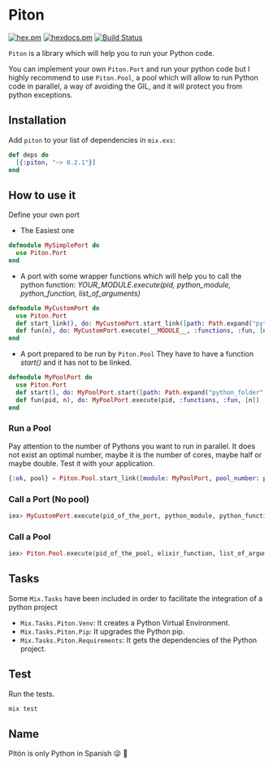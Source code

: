 # Piton


[![hex.pm](https://img.shields.io/hexpm/v/piton.svg?style=flat-square)](https://hex.pm/packages/piton) [![hexdocs.pm](https://img.shields.io/badge/docs-latest-green.svg?style=flat-square)](https://hexdocs.pm/piton/) [![Build Status](https://travis-ci.org/mendrugory/piton.svg?branch=master)](https://travis-ci.org/mendrugory/piton)

 `Piton` is a library which will help you to run your Python code. 

  You can implement your own `Piton.Port` and run your python code but I highly recommend to use `Piton.Pool`, 
  a pool which will allow to run Python code in parallel, a way of avoiding the GIL, and it will protect you from 
  python exceptions.

## Installation
  Add `piton` to your list of dependencies in `mix.exs`:

  ```elixir
  def deps do
    [{:piton, "~> 0.2.1"}]
  end
  ```
    

## How to use it
  Define your own port
  
  * The Easiest one
  ```elixir
  defmodule MySimplePort do
    use Piton.Port
  end
  ```
  
  * A port with some wrapper functions which will help you to call the python function:
  *YOUR_MODULE.execute(pid, python_module, python_function, list_of_arguments)*
  ```elixir
  defmodule MyCustomPort do
    use Piton.Port
    def start_link(), do: MyCustomPort.start_link([path: Path.expand("python_folder"), python: "python"], [name: __MODULE__])
    def fun(n), do: MyCustomPort.execute(__MODULE__, :functions, :fun, [n])
  end
  ```
  
  * A port prepared to be run by `Piton.Pool`
  They have to have a function *start()* and it has not to be linked.
  ```elixir
  defmodule MyPoolPort do
    use Piton.Port
    def start(), do: MyPoolPort.start([path: Path.expand("python_folder"), python: "python"], [])
    def fun(pid, n), do: MyPoolPort.execute(pid, :functions, :fun, [n])
  end
  ```
  
### Run a Pool
  Pay attention to the number of Pythons you want to run in parallel. It does not exist an optimal number, maybe it is the
  number of cores, maybe half or maybe double. Test it with your application.
  ```elixir
  {:ok, pool} = Piton.Pool.start_link([module: MyPoolPort, pool_number: pool_number], [])
  ```
### Call a Port (No pool)
  ```elixir
  iex> MyCustomPort.execute(pid_of_the_port, python_module, python_function, list_of_arguments_of_python_function)
  ```

### Call a Pool
  ```elixir
  iex> Piton.Pool.execute(pid_of_the_pool, elixir_function, list_of_arguments_of_elixir_function)
  ```
  
## Tasks
  Some `Mix.Tasks` have been included in order to facilitate the integration of a python project
  
  * `Mix.Tasks.Piton.Venv`: It creates a Python Virtual Environment.
  * `Mix.Tasks.Piton.Pip`: It upgrades the Python pip.
  * `Mix.Tasks.Piton.Requirements`: It gets the dependencies of the Python project.
  
## Test
  Run the tests.
  ```bash
  mix test 
  ```
  
## Name
  Pitón is only Python in Spanish :stuck_out_tongue_winking_eye: :snake:
